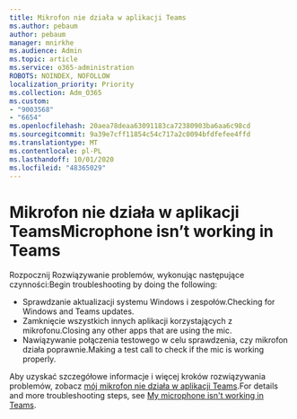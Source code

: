 ```yaml
---
title: Mikrofon nie działa w aplikacji Teams
ms.author: pebaum
author: pebaum
manager: mnirkhe
ms.audience: Admin
ms.topic: article
ms.service: o365-administration
ROBOTS: NOINDEX, NOFOLLOW
localization_priority: Priority
ms.collection: Adm_O365
ms.custom:
- "9003568"
- "6654"
ms.openlocfilehash: 20aea78deaa63091183ca72380903ba6aa6c98cd
ms.sourcegitcommit: 9a39e7cff11854c54c717a2c0094bfdfefee4ffd
ms.translationtype: MT
ms.contentlocale: pl-PL
ms.lasthandoff: 10/01/2020
ms.locfileid: "48365029"
---
```

# <a name="microphone-isnt-working-in-teams"></a><span data-ttu-id="25267-102">Mikrofon nie działa w aplikacji Teams</span><span class="sxs-lookup"><span data-stu-id="25267-102">Microphone isn’t working in Teams</span></span>

<span data-ttu-id="25267-103">Rozpocznij Rozwiązywanie problemów, wykonując następujące czynności:</span><span class="sxs-lookup"><span data-stu-id="25267-103">Begin troubleshooting by doing the following:</span></span>

- <span data-ttu-id="25267-104">Sprawdzanie aktualizacji systemu Windows i zespołów.</span><span class="sxs-lookup"><span data-stu-id="25267-104">Checking for Windows and Teams updates.</span></span>
- <span data-ttu-id="25267-105">Zamknięcie wszystkich innych aplikacji korzystających z mikrofonu.</span><span class="sxs-lookup"><span data-stu-id="25267-105">Closing any other apps that are using the mic.</span></span>
- <span data-ttu-id="25267-106">Nawiązywanie połączenia testowego w celu sprawdzenia, czy mikrofon działa poprawnie.</span><span class="sxs-lookup"><span data-stu-id="25267-106">Making a test call to check if the mic is working properly.</span></span>

<span data-ttu-id="25267-107">Aby uzyskać szczegółowe informacje i więcej kroków rozwiązywania problemów, zobacz [mój mikrofon nie działa w aplikacji Teams](https://support.microsoft.com/office/666d1123-9dd0-4a31-ad2e-a758b204f33a).</span><span class="sxs-lookup"><span data-stu-id="25267-107">For details and more troubleshooting steps, see [My microphone isn't working in Teams](https://support.microsoft.com/office/666d1123-9dd0-4a31-ad2e-a758b204f33a).</span></span>

